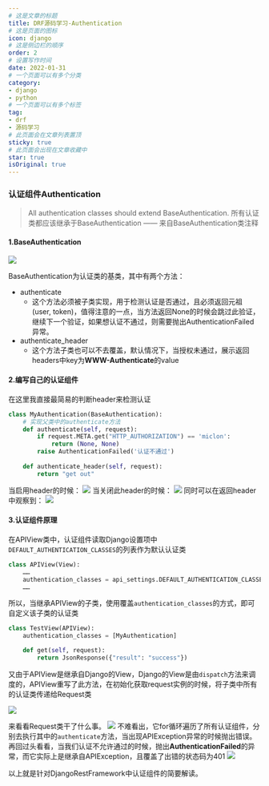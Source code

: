```yaml
---
# 这是文章的标题
title: DRF源码学习-Authentication
# 这是页面的图标
icon: django
# 这是侧边栏的顺序
order: 2
# 设置写作时间
date: 2022-01-31
# 一个页面可以有多个分类
category:
- django
- python
# 一个页面可以有多个标签
tag:
- drf
- 源码学习
# 此页面会在文章列表置顶
sticky: true
# 此页面会出现在文章收藏中
star: true
isOriginal: true
---
```

### 认证组件Authentication

> All authentication classes should extend BaseAuthentication.
所有认证类都应该继承于BaseAuthentication
—— 来自BaseAuthentication类注释

<!--more-->
#### 1.BaseAuthentication
![](https://miclon-job.oss-cn-hangzhou.aliyuncs.com/img/20220607222145.png)

BaseAuthentication为认证类的基类，其中有两个方法：
- authenticate
  - 这个方法必须被子类实现，用于检测认证是否通过，且必须返回元祖(user, token)，值得注意的一点，当方法返回None的时候会跳过此验证，继续下一个验证，如果想认证不通过，则需要抛出AuthenticationFailed异常。
- authenticate_header
  - 这个方法子类也可以不去覆盖，默认情况下，当授权未通过，展示返回headers中key为**WWW-Authenticate**的value

#### 2.编写自己的认证组件

在这里我直接最简易的判断header来检测认证
```python
class MyAuthentication(BaseAuthentication):
    # 实现父类中的authenticate方法
    def authenticate(self, request):
        if request.META.get("HTTP_AUTHORIZATION") == 'miclon':
            return (None, None)
        raise AuthenticationFailed('认证不通过')
        
    def authenticate_header(self, request):
        return "get out"
```

当启用header的时候：
![](https://miclon-job.oss-cn-hangzhou.aliyuncs.com/img/20220607222244.png)
当关闭此header的时候：
![](https://miclon-job.oss-cn-hangzhou.aliyuncs.com/img/20220607222301.png)
同时可以在返回header中观察到：
![](https://miclon-job.oss-cn-hangzhou.aliyuncs.com/img/20220607222314.png)

#### 3.认证组件原理

在APIView类中，认证组件读取Django设置项中`DEFAULT_AUTHENTICATION_CLASSES`的列表作为默认认证类
```python
class APIView(View):
	……
	authentication_classes = api_settings.DEFAULT_AUTHENTICATION_CLASSES
    ……
```
所以，当继承APIView的子类，使用覆盖`authentication_classes`的方式，即可自定义该子类的认证类

```python
class TestView(APIView):
    authentication_classes = [MyAuthentication]

    def get(self, request):
        return JsonResponse({"result": "success"})
```
又由于APIView是继承自Django的View，Django的View是由`dispatch`方法来调度的，APIView重写了此方法，在初始化获取request实例的时候，将子类中所有的认证类传递给Request类

![](https://miclon-job.oss-cn-hangzhou.aliyuncs.com/img/20220607222331.png)

来看看Request类干了什么事。
![](https://miclon-job.oss-cn-hangzhou.aliyuncs.com/img/20220607222353.png)
不难看出，它for循环遍历了所有认证组件，分别去执行其中的`authenticate`方法，当出现APIException异常的时候抛出错误。
再回过头看看，当我们认证不允许通过的时候，抛出**AuthenticationFailed**的异常，而它实际上是继承自APIException，且覆盖了出错的状态码为401
![](https://miclon-job.oss-cn-hangzhou.aliyuncs.com/img/20220607222408.png)

以上就是针对DjangoRestFramework中认证组件的简要解读。
